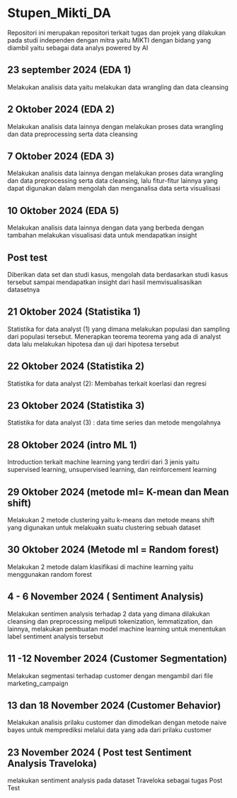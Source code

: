 # Stupen_Mikti_DA
Repositori ini merupakan repositori terkait tugas dan projek yang dilakukan pada studi independen dengan mitra yaitu MIKTI dengan bidang yang diambil yaitu sebagai data analys powered by AI

## 23 september 2024 (EDA 1)
Melakukan analisis data yaitu melakukan data wrangling dan data cleansing

## 2 Oktober 2024 (EDA 2)
Melakukan analisis data lainnya dengan melakukan proses data wrangling
dan data preprocessing serta data cleansing

## 7 Oktober 2024 (EDA 3)
Melakukan analisis data lainnya dengan melakukan proses data wrangling
dan data preprocessing serta data cleansing, lalu fitur-fitur lainnya
yang dapat digunakan dalam mengolah dan menganalisa data serta visualisasi

##  10 Oktober 2024 (EDA 5)
Melakukan analisis data lainnya dengan data yang berbeda dengan tambahan 
melakukan visualisasi data untuk mendapatkan insight

## Post test 
Diberikan data set dan studi kasus, mengolah data berdasarkan studi kasus tersebut
sampai mendapatkan insight dari hasil memvisualisasikan datasetnya

## 21 Oktober 2024 (Statistika 1)
Statistika for data analyst (1) yang dimana melakukan populasi dan sampling dari populasi tersebut.
Menerapkan teorema teorema yang ada di analyst data lalu melakukan hipotesa dan uji dari hipotesa tersebut

## 22 Oktober 2024 (Statistika 2)
Statistika for data analyst (2): Membahas terkait koerlasi dan regresi 

## 23 Oktober 2024 (Statistika 3)
Statistika for data analyst (3) : data time series dan metode mengolahnya

## 28 Oktober 2024 (intro ML 1)
Introduction terkait machine learning yang terdiri dari 3 jenis yaitu
supervised learning, unsupervised learning, dan reinforcement learning

## 29 Oktober 2024 (metode ml= K-mean dan Mean shift)
Melakukan 2 metode clustering yaitu k-means dan metode means shift yang 
digunakan untuk melakuakn suatu clustering sebuah dataset

## 30 Oktober 2024 (Metode ml = Random forest)
Melakukan 2 metode dalam klasifikasi di machine learning yaitu
menggunakan random forest

## 4 - 6 November 2024 ( Sentiment Analysis)
Melakukan sentimen analysis terhadap 2 data yang dimana dilakukan
cleansing dan preprocessing meliputi tokenization, lemmatization,
dan lainnya, melakukan pembuatan model machine learning untuk 
menentukan label sentiment analysis tersebut

## 11 -12 November 2024 (Customer Segmentation)
Melakukan segmentasi terhadap customer dengan mengambil
dari file marketing_campaign

## 13 dan 18 November 2024 (Customer Behavior)
Melakukan analisis prilaku customer dan dimodelkan dengan
metode naive bayes untuk memprediksi melalui data yang ada
dari prilaku customer

## 23 November 2024 ( Post test Sentiment Analysis Traveloka)
melakukan sentiment analysis pada dataset Traveloka
sebagai tugas Post Test